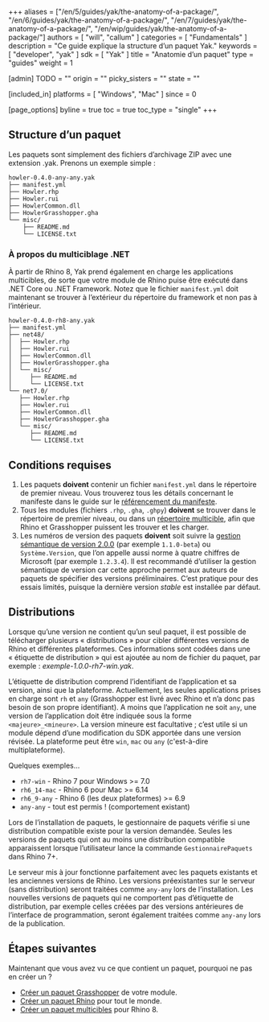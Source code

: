 +++
aliases = ["/en/5/guides/yak/the-anatomy-of-a-package/", "/en/6/guides/yak/the-anatomy-of-a-package/", "/en/7/guides/yak/the-anatomy-of-a-package/", "/en/wip/guides/yak/the-anatomy-of-a-package/"]
authors = [ "will", "callum" ]
categories = [ "Fundamentals" ]
description = "Ce guide explique la structure d’un paquet Yak."
keywords = [ "developer", "yak" ]
sdk = [ "Yak" ]
title = "Anatomie d’un paquet"
type = "guides"
weight = 1

[admin]
TODO = ""
origin = ""
picky_sisters = ""
state = ""

[included_in]
platforms = [ "Windows", "Mac" ]
since = 0

[page_options]
byline = true
toc = true
toc_type = "single"
+++

## Structure d’un paquet

Les paquets sont simplement des fichiers d’archivage ZIP avec une extension .yak. Prenons un exemple simple :

```
howler-0.4.0-any-any.yak
├── manifest.yml
├── Howler.rhp
├── Howler.rui
├── HowlerCommon.dll
├── HowlerGrasshopper.gha
└── misc/
    ├── README.md
    └── LICENSE.txt
```

### À propos du multiciblage .NET

À partir de Rhino 8, Yak prend également en charge les applications multicibles, de sorte que votre module de Rhino puise être exécuté dans .NET Core ou .NET Framework.
Notez que le fichier `manifest.yml` doit maintenant se trouver à l’extérieur du répertoire du framework et non pas à l’intérieur.

```
howler-0.4.0-rh8-any.yak
├── manifest.yml
├── net48/
│  ├── Howler.rhp
│  ├── Howler.rui
│  ├── HowlerCommon.dll
│  ├── HowlerGrasshopper.gha
│  └── misc/
│     ├── README.md
│     └── LICENSE.txt
└── net7.0/
   ├── Howler.rhp
   ├── Howler.rui
   ├── HowlerCommon.dll
   ├── HowlerGrasshopper.gha
   └── misc/
      ├── README.md
      └── LICENSE.txt
```

## Conditions requises

1. Les paquets **doivent** contenir un fichier `manifest.yml` dans le répertoire de premier niveau. 
   Vous trouverez tous les détails concernant le manifeste dans le guide sur le [référencement du manifeste](../the-package-manifest).
1. Tous les modules (fichiers `.rhp`, `.gha`, `.ghpy`) **doivent** se trouver dans le répertoire de premier niveau, ou dans un [répertoire multicible](#a-note-on-net-multi-targeting), afin que Rhino et Grasshopper puissent les trouver et les charger.
1. Les numéros de version des paquets **doivent** soit suivre la [gestion sémantique de version 2.0.0](http://semver.org/spec/v2.0.0.html) (par exemple `1.1.0-beta`) ou `Système.Version`, que l’on appelle aussi norme à quatre chiffres de Microsoft (par exemple `1.2.3.4`). Il est recommandé d’utiliser la gestion sémantique de version car cette approche permet aux auteurs de paquets de spécifier des versions préliminaires. C’est pratique pour des essais limités, puisque la dernière version _stable_ est installée par défaut.

## Distributions

Lorsque qu’une version ne contient qu’un seul paquet, il est possible de télécharger plusieurs « distributions » pour cibler différentes versions de Rhino et différentes plateformes. Ces informations sont codées dans une « étiquette de distribution » qui est ajoutée au nom de fichier du paquet, par exemple : _exemple-1.0.0-rh7-win.yak_.

L’étiquette de distribution comprend l’identifiant de l’application et sa version, ainsi que la plateforme. Actuellement, les seules applications prises en charge sont `rh` et `any` (Grasshopper est livré avec Rhino et n’a donc pas besoin de son propre identifiant). A moins que l’application ne soit `any`, une version de l’application doit être indiquée sous la forme `<majeure>_<mineure>`. La version mineure est facultative ; c’est utile si un module dépend d’une modification du SDK apportée dans une version révisée. La plateforme peut être `win`, `mac` ou `any` (c'est-à-dire multiplateforme).

Quelques exemples...

* `rh7-win` - Rhino 7 pour Windows >= 7.0
* `rh6_14-mac` - Rhino 6 pour Mac >= 6.14
* `rh6_9-any` - Rhino 6 (les deux plateformes) >= 6.9
* `any-any` - tout est permis ! (comportement existant)

Lors de l’installation de paquets, le gestionnaire de paquets vérifie si une distribution compatible existe pour la version demandée. Seules les versions de paquets qui ont au moins une distribution compatible apparaissent lorsque l’utilisateur lance la commande `GestionnairePaquets` dans Rhino 7+.

Le serveur mis à jour fonctionne parfaitement avec les paquets existants et les anciennes versions de Rhino. Les versions préexistantes sur le serveur (sans distribution) seront traitées comme `any-any` lors de l’installation. Les nouvelles versions de paquets qui ne comportent pas d’étiquette de distribution, par exemple celles créées par des versions antérieures de l’interface de programmation, seront également traitées comme `any-any` lors de la publication.

## Étapes suivantes

Maintenant que vous avez vu ce que contient un paquet, pourquoi ne pas en créer un ?

* [Créer un paquet Grasshopper](../pushing-a-package-to-the-server) de votre module.
* [Créer un paquet Rhino](../pushing-a-package-to-the-server) pour tout le monde.
* [Créer un paquet multicibles](../creating-a-multi-targeted-rhino-plugin-package) pour Rhino 8.
